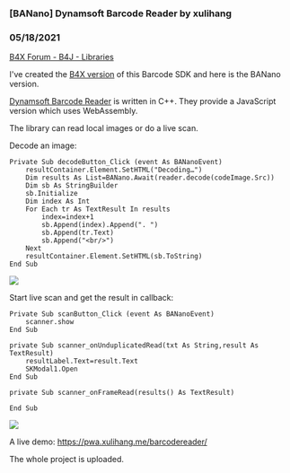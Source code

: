 ### [BANano] Dynamsoft Barcode Reader by xulihang
### 05/18/2021
[B4X Forum - B4J - Libraries](https://www.b4x.com/android/forum/threads/130839/)

I've created the [B4X version](https://www.b4x.com/android/forum/threads/b4x-b4xpages-dynamsoft-barcode-reader-cross-platform-barcode-qr-code-scanning-library.130728/) of this Barcode SDK and here is the BANano version.  
  
[Dynamsoft Barcode Reader](https://www.dynamsoft.com/barcode-reader/overview/) is written in C++. They provide a JavaScript version which uses WebAssembly.  
  
The library can read local images or do a live scan.  
  
Decode an image:  
  

```B4X
Private Sub decodeButton_Click (event As BANanoEvent)  
    resultContainer.Element.SetHTML("Decoding…")  
    Dim results As List=BANano.Await(reader.decode(codeImage.Src))  
    Dim sb As StringBuilder  
    sb.Initialize      
    Dim index As Int  
    For Each tr As TextResult In results          
        index=index+1  
        sb.Append(index).Append(". ")          
        sb.Append(tr.Text)  
        sb.Append("<br/>")          
    Next  
    resultContainer.Element.SetHTML(sb.ToString)  
End Sub
```

  
  
![](https://www.b4x.com/android/forum/attachments/113633)  
  
Start live scan and get the result in callback:  
  

```B4X
Private Sub scanButton_Click (event As BANanoEvent)  
    scanner.show  
End Sub  
  
private Sub scanner_onUnduplicatedRead(txt As String,result As TextResult)  
    resultLabel.Text=result.Text  
    SKModal1.Open      
End Sub  
  
private Sub scanner_onFrameRead(results() As TextResult)  
  
End Sub
```

  
![](https://www.b4x.com/android/forum/attachments/113632)  
  
A live demo: <https://pwa.xulihang.me/barcodereader/>  
  
The whole project is uploaded.